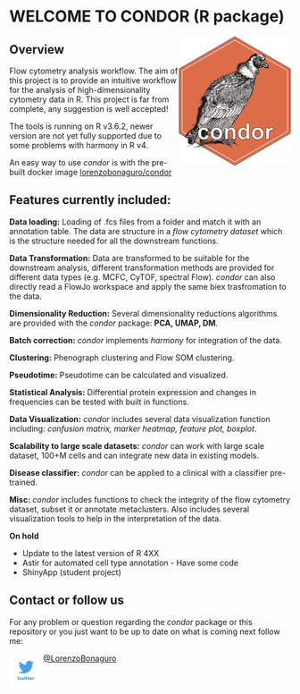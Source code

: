 # WELCOME TO CONDOR (R package)

<img src="./.logo/condor_logo_new.png" alt="drawing" width="200" align="right"/>

## Overview

Flow cytometry analysis workflow. The aim of this project is to provide
an intuitive workflow for the analysis of high-dimensionality cytometry
data in R. This project is far from complete, any suggestion is well
accepted!

The tools is running on R v3.6.2, newer version are not yet fully
supported due to some problems with harmony in R v4.

An easy way to use *condor* is with the pre-built docker image
[lorenzobonaguro/condor](https://hub.docker.com/r/lorenzobonaguro/condor)

## Features currently included:

**Data loading:** Loading of .fcs files from a folder and match it with
an annotation table. The data are structure in a *flow cytometry
dataset* which is the structure needed for all the downstream functions.

**Data Transformation:** Data are transformed to be suitable for the
downstream analysis, different transformation methods are provided for
different data types (e.g. MCFC, CyTOF, spectral Flow). *condor* can also directly read a FlowJo workspace and apply the same biex trasfromation to the data.

**Dimensionality Reduction:** Several dimensionality reductions
algorithms are provided with the *condor* package: **PCA, UMAP, DM**.

**Batch correction:** *condor* implements *harmony* for integration of
the data.

**Clustering:** Phenograph clustering and Flow SOM clustering.

**Pseudotime:** Pseudotime can be calculated and visualized.

**Statistical Analysis:** Differential protein expression and changes in
frequencies can be tested with built in functions.

**Data Visualization:** *condor* includes several data visualization
function including: *confusion matrix, marker heatmap, feature plot,
boxplot*.

**Scalability to large scale datasets:** *condor* can work with large scale dataset, 100+M cells and can integrate new data in existing models.

**Disease classifier:** *condor* can be applied to a clinical with a classifier pre-trained.

**Misc:** *condor* includes functions to check the integrity of the flow
cytometry dataset, subset it or annotate metaclusters. Also includes several visualization tools to help in the interpretation of the data.

**On hold**
- Update to the latest version of R 4XX
- Astir for automated cell type annotation - Have some code 
- ShinyApp (student project)

## Contact or follow us

For any problem or question regarding the *condor* package or this
repository or you just want to be up to date on what is coming next
follow me:

<img src="./.logo/twitter.png" width="12%" style="float: left;"/>

[@LorenzoBonaguro](<https://twitter.com/LorenzoBonaguro>)